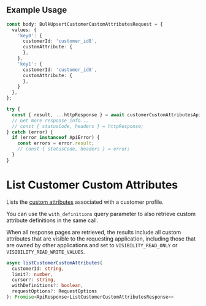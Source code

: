 ## Example Usage

```ts
const body: BulkUpsertCustomerCustomAttributesRequest = {
  values: {
    'key0': {
      customerId: 'customer_id8',
      customAttribute: {
      },
    },
    'key1': {
      customerId: 'customer_id8',
      customAttribute: {
      },
    }
  },
};

try {
  const { result, ...httpResponse } = await customerCustomAttributesApi.bulkUpsertCustomerCustomAttributes(body);
  // Get more response info...
  // const { statusCode, headers } = httpResponse;
} catch (error) {
  if (error instanceof ApiError) {
    const errors = error.result;
    // const { statusCode, headers } = error;
  }
}
```

# List Customer Custom Attributes

Lists the [custom attributes](../../doc/models/custom-attribute.md) associated with a customer profile.

You can use the `with_definitions` query parameter to also retrieve custom attribute definitions
in the same call.

When all response pages are retrieved, the results include all custom attributes that are
visible to the requesting application, including those that are owned by other applications
and set to `VISIBILITY_READ_ONLY` or `VISIBILITY_READ_WRITE_VALUES`.

```ts
async listCustomerCustomAttributes(
  customerId: string,
  limit?: number,
  cursor?: string,
  withDefinitions?: boolean,
  requestOptions?: RequestOptions
): Promise<ApiResponse<ListCustomerCustomAttributesResponse>>
```
